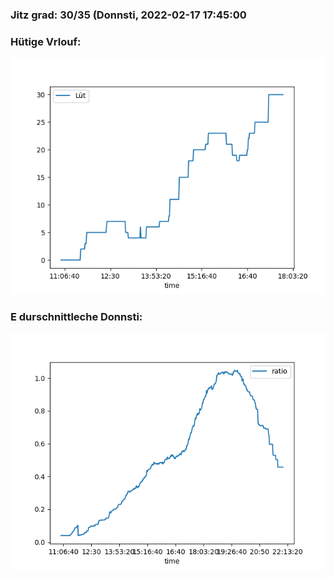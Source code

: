 ### Jitz grad: 30/35 (Donnsti, 2022-02-17 17:45:00

### Hütige Vrlouf:
![Graph](Today.png)

### E durschnittleche Donnsti:
![Graph](Donnsti.png)